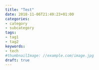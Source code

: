```yaml
---
title: "Test"
date: 2018-11-06T21:49:23+01:00
categories:
- category
- subcategory
tags:
- tag1
- tag2
keywords:
- tech
#thumbnailImage: //example.com/image.jpg
draft: true
---
```


<!--more-->
